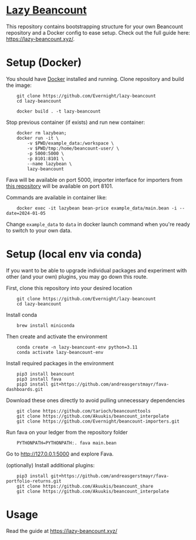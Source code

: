 # [Lazy Beancount](https://lazy-beancount.xyz/)

This repository contains bootstrapping structure for your own Beancount repository and a Docker config to ease setup.
Check out the full guide here: https://lazy-beancount.xyz/.

# Setup (Docker)

You should have [Docker](https://www.docker.com/get-started/) installed and running.
Clone repository and build the image:

```
    git clone https://github.com/Evernight/lazy-beancount
    cd lazy-beancount

    docker build . -t lazy-beancount
```

Stop previous container (if exists) and run new container:

```
    docker rm lazybean;
    docker run -it \
        -v $PWD/example_data:/workspace \
        -v $PWD/tmp:/home/beancount-user/ \
        -p 5000:5000 \
        -p 8101:8101 \
        --name lazybean \
        lazy-beancount
```

Fava will be available on port 5000, importer interface for importers from [this repository](https://github.com/Evernight/beancount-importers) will be available on port 8101.

Commands are available in container like: 

```
    docker exec -it lazybean bean-price example_data/main.bean -i --date=2024-01-05
```

Change ```example_data``` to ```data``` in docker launch command when you're ready to switch to your own data.

# Setup (local env via conda)

If you want to be able to upgrade individual packages and experiment with other (and your own) plugins, you may go down this route.

First, clone this repository into your desired location

```
    git clone https://github.com/Evernight/lazy-beancount
    cd lazy-beancount
```

Install conda

```
    brew install miniconda
```

Then create and activate the environment

```
    conda create -n lazy-beancount-env python=3.11
    conda activate lazy-beancount-env
```

Install required packages in the environment

```
    pip3 install beancount
    pip3 install fava
    pip3 install git+https://github.com/andreasgerstmayr/fava-dashboards.git
```

Download these ones directly to avoid pulling unnecessary dependencies

```
    git clone https://github.com/tarioch/beancounttools
    git clone https://github.com/Akuukis/beancount_interpolate
    git clone https://github.com/Evernight/beancount-importers.git
```

Run fava on your ledger from the repository folder

```
    PYTHONPATH=PYTHONPATH:. fava main.bean
```

Go to http://127.0.0.1:5000 and explore Fava.

(optionally) Install additional plugins:

```
    pip3 install git+https://github.com/andreasgerstmayr/fava-portfolio-returns.git
    git clone https://github.com/Akuukis/beancount_share
    git clone https://github.com/Akuukis/beancount_interpolate
```

# Usage
Read the guide at https://lazy-beancount.xyz/